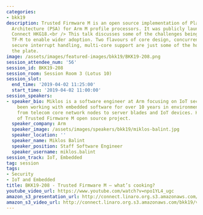 ```yaml
---
categories:
- bkk19
description: Trusted Firmware M is an open source implementation of Platform Security
  Architecture (PSA) for Arm M profile processors. It was publicly launched in Linaro
  Connect HKG18.<br /> This talk discusses some of the challenges being tackled in
  TF-M to enable wider adoption. Two flavours of core design, concurrent context management,
  secure interrupt handling, multi-core support are just some of the hot issues on
  the plate.
image: /assets/images/featured-images/bkk19/BKK19-208.png
session_attendee_num: '56'
session_id: BKK19-208
session_room: Session Room 3 (Lotus 10)
session_slot:
  end_time: '2019-04-02 11:25:00'
  start_time: '2019-04-02 11:00:00'
session_speakers:
- speaker_bio: Miklos is a software engineer at Arm focusing on IoT security. He has
    been working with embedded software for over 10 years in environments ranging
    from telecom core network nodes to server blades and IoT devices. He is a maintainer
    of Trusted Firmware M open source project.
  speaker_company: Arm
  speaker_image: /assets/images/speakers/bkk19/miklos-balint.jpg
  speaker_location: ''
  speaker_name: Miklos Balint
  speaker_position: Staff Software Engineer
  speaker_username: miklos.balint
session_track: IoT, Embedded
tag: session
tags:
- Security
- IoT and Embedded
title: BKK19-208 - Trusted Firmware M – what’s cooking?
youtube_video_url: https://www.youtube.com/watch?v=npo1YL4_ugc
amazon_s3_presentation_url: http://connect.linaro.org.s3.amazonaws.com/bkk19/presentations/bkk19-208.pdf
amazon_s3_video_url: http://connect.linaro.org.s3.amazonaws.com/bkk19/videos/bkk19-208.mp4
---
```

